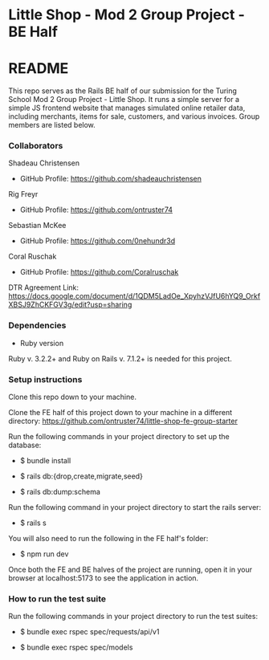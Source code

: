 # Little Shop - Mod 2 Group Project - BE Half

# README

This repo serves as the Rails BE half of our submission for the Turing School Mod 2 Group Project - Little Shop. It runs a simple server for a simple JS frontend website that manages simulated online retailer data, including merchants, items for sale, customers, and various invoices. Group members are listed below.

### Collaborators

Shadeau Christensen

* GitHub Profile: https://github.com/shadeauchristensen


Rig Freyr

* GitHub Profile: https://github.com/ontruster74


Sebastian McKee

* GitHub Profile: https://github.com/0nehundr3d


Coral Ruschak

* GitHub Profile: https://github.com/Coralruschak


DTR Agreement Link: https://docs.google.com/document/d/1QDM5LadOe_XpyhzVJfU6hYQ9_OrkfXBSJ9ZhCKFGV3g/edit?usp=sharing

### Dependencies

* Ruby version

Ruby v. 3.2.2+ and Ruby on Rails v. 7.1.2+ is needed for this project.

### Setup instructions
  
Clone this repo down to your machine.

Clone the FE half of this project down to your machine in a different directory: https://github.com/ontruster74/little-shop-fe-group-starter

Run the following commands in your project directory to set up the database:

* $ bundle install
  
* $ rails db:{drop,create,migrate,seed}
  
* $ rails db:dump:schema

Run the following command in your project directory to start the rails server:

* $ rails s

You will also need to run the following in the FE half's folder:

* $ npm run dev

Once both the FE and BE halves of the project are running, open it in your browser at localhost:5173 to see the application in action.

### How to run the test suite

Run the following commands in your project directory to run the test suites:

* $ bundle exec rspec spec/requests/api/v1
  
* $ bundle exec rspec spec/models

